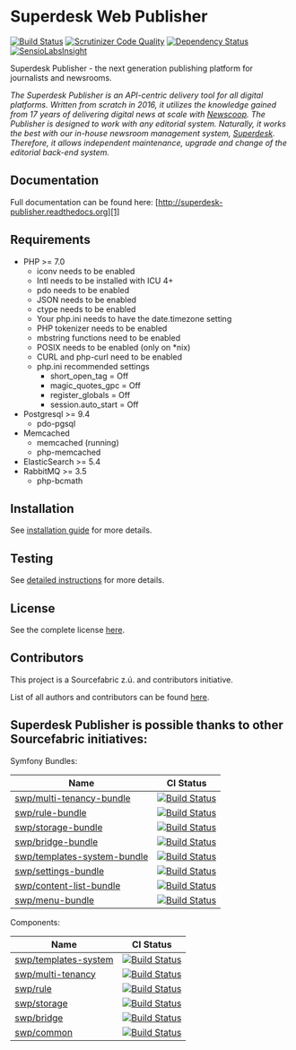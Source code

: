 Superdesk Web Publisher
=======================

[![Build Status](https://travis-ci.org/superdesk/web-publisher.svg?branch=master)](https://travis-ci.org/superdesk/web-publisher)
[![Scrutinizer Code Quality](https://scrutinizer-ci.com/g/superdesk/web-publisher/badges/quality-score.png?b=master)](https://scrutinizer-ci.com/g/superdesk/web-publisher/?branch=master)
[![Dependency Status](https://www.versioneye.com/user/projects/56bc97382a29ed00396b3760/badge.svg?style=flat)](https://www.versioneye.com/user/projects/56bc97382a29ed00396b3760)
[![SensioLabsInsight](https://insight.sensiolabs.com/projects/c1d40e6d-f4c3-42fa-af0e-d4a4e521d435/mini.png)](https://insight.sensiolabs.com/projects/c1d40e6d-f4c3-42fa-af0e-d4a4e521d435)

Superdesk Publisher - the next generation publishing platform for journalists and newsrooms.

*The Superdesk Publisher is an API-centric delivery tool for all digital platforms. Written from scratch in 2016, it utilizes the knowledge gained from 17 years of delivering digital news at scale with [Newscoop][2]. The Publisher is designed to work with any editorial system. Naturally, it works the best with our in-house newsroom management system, [Superdesk][3]. Therefore, it allows independent maintenance, upgrade and change of the editorial back-end system.*

## Documentation

Full documentation can be found here: [http://superdesk-publisher.readthedocs.org][1]

## Requirements

 * PHP >= 7.0
   * iconv needs to be enabled
   * Intl needs to be installed with ICU 4+
   * pdo needs to be enabled
   * JSON needs to be enabled
   * ctype needs to be enabled
   * Your php.ini needs to have the date.timezone setting
   * PHP tokenizer needs to be enabled
   * mbstring functions need to be enabled
   * POSIX needs to be enabled (only on *nix)
   * CURL and php-curl need to be enabled
   * php.ini recommended settings
     * short_open_tag = Off
     * magic_quotes_gpc = Off
     * register_globals = Off
     * session.auto_start = Off
 * Postgresql >= 9.4
   * pdo-pgsql
 * Memcached
   * memcached (running)
   * php-memcached
 * ElasticSearch >= 5.4
 * RabbitMQ >= 3.5
    * php-bcmath

## Installation

See [installation guide](INSTALL.md) for more details.

[1]: http://superdesk-publisher.readthedocs.org/en/latest/
[2]: https://www.sourcefabric.org/en/newscoop/
[3]: https://www.superdesk.org/

## Testing

See [detailed instructions](testing.md) for more details.

## License

See the complete license [here](LICENSE.md).

## Contributors

This project is a Sourcefabric z.ú. and contributors initiative.

List of all authors and contributors can be found [here](AUTHORS.md).

## Superdesk Publisher is possible thanks to other Sourcefabric initiatives:

Symfony Bundles:

| Name | CI Status |
| --- | --- |
| [swp/multi-tenancy-bundle](https://github.com/SuperdeskWebPublisher/SWPMultiTenancyBundle) | [![Build Status](https://travis-ci.org/SuperdeskWebPublisher/SWPMultiTenancyBundle.svg?branch=master)](https://travis-ci.org/SuperdeskWebPublisher/SWPMultiTenancyBundle) |
| [swp/rule-bundle](https://github.com/SuperdeskWebPublisher/SWPRuleBundle) | [![Build Status](https://travis-ci.org/SuperdeskWebPublisher/SWPRuleBundle.svg?branch=master)](https://travis-ci.org/SuperdeskWebPublisher/SWPRuleBundle) |
| [swp/storage-bundle](https://github.com/SuperdeskWebPublisher/SWPStorageBundle) | [![Build Status](https://travis-ci.org/SuperdeskWebPublisher/SWPStorageBundle.svg?branch=master)](https://travis-ci.org/SuperdeskWebPublisher/SWPStorageBundle) |
| [swp/bridge-bundle](https://github.com/SuperdeskWebPublisher/SWPBridgeBundle) | [![Build Status](https://travis-ci.org/SuperdeskWebPublisher/SWPBridgeBundle.svg?branch=master)](https://travis-ci.org/SuperdeskWebPublisher/SWPBridgeBundle) |
| [swp/templates-system-bundle](https://github.com/SuperdeskWebPublisher/SWPTemplatesBundle) | [![Build Status](https://travis-ci.org/SuperdeskWebPublisher/SWPTemplatesSystemBundle.svg?branch=master)](https://travis-ci.org/SuperdeskWebPublisher/SWPTemplatesSystemBundle) |
| [swp/settings-bundle](https://github.com/SuperdeskWebPublisher/SWPSettingsBundle) | [![Build Status](https://travis-ci.org/SuperdeskWebPublisher/SWPSettingsBundle.svg?branch=master)](https://travis-ci.org/SuperdeskWebPublisher/SWPSettingsBundle) |
| [swp/content-list-bundle](https://github.com/SuperdeskWebPublisher/SWPContentListBundle) | [![Build Status](https://travis-ci.org/SuperdeskWebPublisher/SWPContentListBundle.svg?branch=master)](https://travis-ci.org/SuperdeskWebPublisher/SWPContentListBundle) |
| [swp/menu-bundle](https://github.com/SuperdeskWebPublisher/SWPMenuBundle) | [![Build Status](https://travis-ci.org/SuperdeskWebPublisher/SWPMenuBundle.svg?branch=master)](https://travis-ci.org/SuperdeskWebPublisher/SWPMenuBundle) |

Components:

| Name | CI Status |
| --- | --- |
| [swp/templates-system](https://github.com/SuperdeskWebPublisher/templates-system) | [![Build Status](https://travis-ci.org/SuperdeskWebPublisher/templates-system.svg?branch=master)](https://travis-ci.org/SuperdeskWebPublisher/templates-system) |
| [swp/multi-tenancy](https://github.com/SuperdeskWebPublisher/multi-tenancy) | [![Build Status](https://travis-ci.org/SuperdeskWebPublisher/multi-tenancy.svg?branch=master)](https://travis-ci.org/SuperdeskWebPublisher/multi-tenancy) |
| [swp/rule](https://github.com/SuperdeskWebPublisher/rule) | [![Build Status](https://travis-ci.org/SuperdeskWebPublisher/rule.svg?branch=master)](https://travis-ci.org/SuperdeskWebPublisher/rule) |
| [swp/storage](https://github.com/SuperdeskWebPublisher/storage) | [![Build Status](https://travis-ci.org/SuperdeskWebPublisher/storage.svg?branch=master)](https://travis-ci.org/SuperdeskWebPublisher/storage) |
| [swp/bridge](https://github.com/SuperdeskWebPublisher/bridge) | [![Build Status](https://travis-ci.org/SuperdeskWebPublisher/bridge.svg?branch=master)](https://travis-ci.org/SuperdeskWebPublisher/bridge)  |
| [swp/common](https://github.com/SuperdeskWebPublisher/common) | [![Build Status](https://travis-ci.org/SuperdeskWebPublisher/common.svg?branch=master)](https://travis-ci.org/SuperdeskWebPublisher/common)  |
